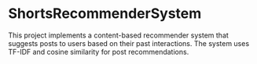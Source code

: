 # ShortsRecommenderSystem
This project implements a content-based recommender system that suggests posts to users based on their past interactions. The system uses TF-IDF and cosine similarity for post recommendations.
